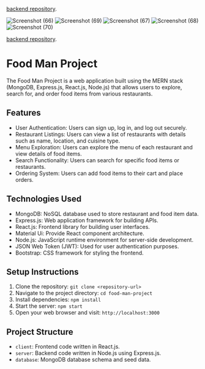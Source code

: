 [backend repository](https://github.com/Lavkus24/FoodMan-Backend).

![Screenshot (66)](https://github.com/Lavkus24/FoodMan-Frontend/assets/106608679/98cc86a5-4077-4db8-809d-3fbcd50c182d)
![Screenshot (69)](https://github.com/Lavkus24/FoodMan-Frontend/assets/106608679/8f6cf91b-45e5-4355-99c8-e858cef2e832)
![Screenshot (67)](https://github.com/Lavkus24/FoodMan-Frontend/assets/106608679/32d2793b-fc5a-4953-afb8-3202d9ee81d9)
![Screenshot (68)](https://github.com/Lavkus24/FoodMan-Frontend/assets/106608679/58a00416-65a3-431f-b34c-608ae6aa868d)
![Screenshot (70)](https://github.com/Lavkus24/FoodMan-Frontend/assets/106608679/c849bb59-a2cc-403d-a9ef-fa63357f359c)

[backend repository](https://github.com/Lavkus24/FoodMan-Backend).

# Food Man Project

The Food Man Project is a web application built using the MERN stack (MongoDB, Express.js, React.js, Node.js) that allows users to explore, search for, and order food items from various restaurants.

## Features

- User Authentication: Users can sign up, log in, and log out securely.
- Restaurant Listings: Users can view a list of restaurants with details such as name, location, and cuisine type.
- Menu Exploration: Users can explore the menu of each restaurant and view details of food items.
- Search Functionality: Users can search for specific food items or restaurants.
- Ordering System: Users can add food items to their cart and place orders.

## Technologies Used

- MongoDB: NoSQL database used to store restaurant and food item data.
- Express.js: Web application framework for building APIs.
- React.js: Frontend library for building user interfaces.
- Material Ui: Provide React component architecture.
- Node.js: JavaScript runtime environment for server-side development.
- JSON Web Token (JWT): Used for user authentication purposes.
- Bootstrap: CSS framework for styling the frontend.

## Setup Instructions

1. Clone the repository: `git clone <repository-url>`
2. Navigate to the project directory: `cd food-man-project`
3. Install dependencies: `npm install`
4. Start the server: `npm start`
5. Open your web browser and visit: `http://localhost:3000`

## Project Structure

- `client`: Frontend code written in React.js.
- `server`: Backend code written in Node.js using Express.js.
- `database`: MongoDB database schema and seed data.
